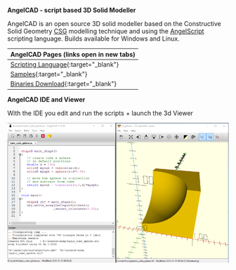 **AngelCAD - script based 3D Solid Modeller**

AngelCAD is an open source 3D solid modeller based on the Constructive Solid Geometry [CSG](https://en.wikipedia.org/wiki/Constructive_solid_geometry) modelling technique and using the [AngelScript](http://www.angelcode.com/angelscript/sdk/docs/manual/doc_script.html) scripting language. Builds available for Windows and Linux.


<script src="https://embed.github.com/view/3d/arnholm/acdocs/master/stl/csg_wikipedia.stl"> </script>


| AngelCAD Pages (links open in new tabs) |
| :---------------------------- |
| [Scripting Language](/docs/index.html){:target="_blank"}  |
| [Samples](https://github.com/arnholm/angelcad-samples){:target="_blank"}  |
| [Binaries Download](https://github.com/arnholm/xcsg/releases){:target="_blank"} |


**AngelCAD IDE and Viewer**

With the IDE you edit and run the scripts + launch the 3d Viewer

![AngelCAD modeller](/docs/angelcad_ide_70pst.png)

